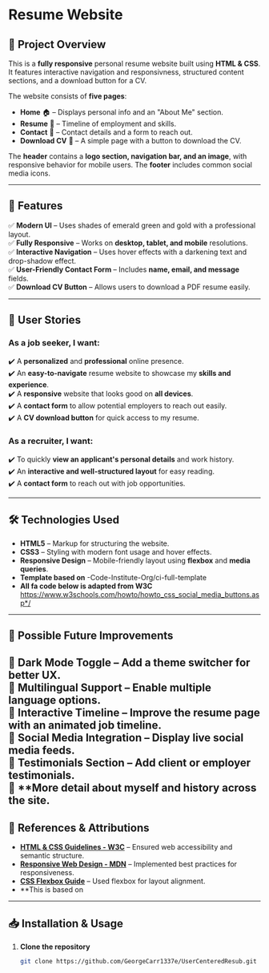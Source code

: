 # Resume Website  

## 📌 Project Overview  
This is a **fully responsive** personal resume website built using **HTML & CSS**. It features interactive navigation and responsivness, structured content sections, and a download button for a CV.  

The website consists of **five pages**:  
- **Home** 🏠 – Displays personal info and an "About Me" section.  
- **Resume** 📜 – Timeline of employment and skills.  
- **Contact** 📧 – Contact details and a form to reach out.  
- **Download CV** 📂 – A simple page with a button to download the CV.  

The **header** contains a **logo section, navigation bar, and an image**, with responsive behavior for mobile users. The **footer** includes common social media icons.  

---

## 🚀 Features  
✅ **Modern UI** – Uses shades of emerald green and gold with a professional layout.  
✅ **Fully Responsive** – Works on **desktop, tablet, and mobile** resolutions.  
✅ **Interactive Navigation** – Uses hover effects with a darkening text and drop-shadow effect.  
✅ **User-Friendly Contact Form** – Includes **name, email, and message** fields.  
✅ **Download CV Button** – Allows users to download a PDF resume easily.  

---

## 👥 User Stories  

### **As a job seeker, I want:**  
✔️ A **personalized** and **professional** online presence.  
✔️ An **easy-to-navigate** resume website to showcase my **skills and experience**.  
✔️ A **responsive** website that looks good on **all devices**.  
✔️ A **contact form** to allow potential employers to reach out easily.  
✔️ A **CV download button** for quick access to my resume.  

### **As a recruiter, I want:**  
✔️ To quickly **view an applicant's personal details** and work history.  
✔️ An **interactive and well-structured layout** for easy reading.  
✔️ A **contact form** to reach out with job opportunities.  

---

## 🛠️ Technologies Used  
- **HTML5** – Markup for structuring the website.  
- **CSS3** – Styling with modern font usage and hover effects.  
- **Responsive Design** – Mobile-friendly layout using **flexbox** and **media queries**.
- **Template based on** -Code-Institute-Org/ci-full-template
- **All fa code below is adapted from W3C** https://www.w3schools.com/howto/howto_css_social_media_buttons.asp*/

---

## 🔮 Possible Future Improvements  
🔹 **Dark Mode Toggle** – Add a theme switcher for better UX.  
🔹 **Multilingual Support** – Enable multiple language options.  
🔹 **Interactive Timeline** – Improve the resume page with an animated job timeline.  
🔹 **Social Media Integration** – Display live social media feeds.  
🔹 **Testimonials Section** – Add client or employer testimonials.  
🔹 **More detail about myself and history across the site.  
---

## 🔗 References & Attributions  

- **[HTML & CSS Guidelines - W3C](https://www.w3.org/)** – Ensured web accessibility and semantic structure.  
- **[Responsive Web Design - MDN](https://developer.mozilla.org/en-US/docs/Learn/CSS/CSS_layout/Responsive_Design)** – Implemented best practices for responsiveness.  
- **[CSS Flexbox Guide](https://css-tricks.com/snippets/css/a-guide-to-flexbox/)** – Used flexbox for layout alignment.
- **This is based on 

---

## 📥 Installation & Usage  

1. **Clone the repository**  
   ```bash
   git clone https://github.com/GeorgeCarr1337e/UserCenteredResub.git




